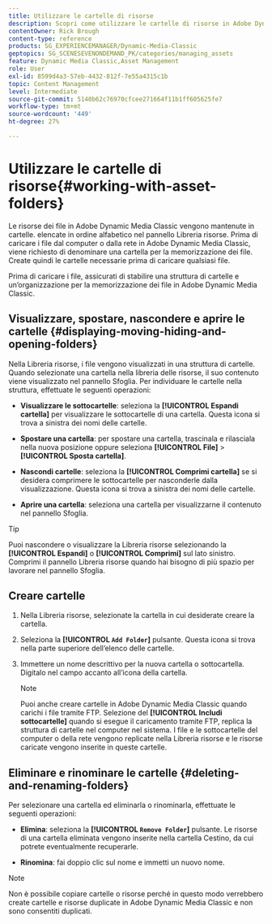 ```yaml
---
title: Utilizzare le cartelle di risorse
description: Scopri come utilizzare le cartelle di risorse in Adobe Dynamic Media Classic.
contentOwner: Rick Brough
content-type: reference
products: SG_EXPERIENCEMANAGER/Dynamic-Media-Classic
geptopics: SG_SCENESEVENONDEMAND_PK/categories/managing_assets
feature: Dynamic Media Classic,Asset Management
role: User
exl-id: 8599d4a3-57eb-4432-812f-7e55a4315c1b
topic: Content Management
level: Intermediate
source-git-commit: 5140b62c76970cfcee271664f11b1ff605625fe7
workflow-type: tm+mt
source-wordcount: '449'
ht-degree: 27%

---
```


# Utilizzare le cartelle di risorse{#working-with-asset-folders}

Le risorse dei file in Adobe Dynamic Media Classic vengono mantenute in cartelle. elencate in ordine alfabetico nel pannello Libreria risorse. Prima di caricare i file dal computer o dalla rete in Adobe Dynamic Media Classic, viene richiesto di denominare una cartella per la memorizzazione dei file. Create quindi le cartelle necessarie prima di caricare qualsiasi file. 

Prima di caricare i file, assicurati di stabilire una struttura di cartelle e un’organizzazione per la memorizzazione dei file in Adobe Dynamic Media Classic.

## Visualizzare, spostare, nascondere e aprire le cartelle {#displaying-moving-hiding-and-opening-folders}

Nella Libreria risorse, i file vengono visualizzati in una struttura di cartelle. Quando selezionate una cartella nella libreria delle risorse, il suo contenuto viene visualizzato nel pannello Sfoglia. Per individuare le cartelle nella struttura, effettuate le seguenti operazioni:

* **Visualizzare le sottocartelle**: seleziona la **[!UICONTROL Espandi cartella]** per visualizzare le sottocartelle di una cartella. Questa icona si trova a sinistra dei nomi delle cartelle.

* **Spostare una cartella**: per spostare una cartella, trascinala e rilasciala nella nuova posizione oppure seleziona **[!UICONTROL File]** > **[!UICONTROL Sposta cartella]**.

* **Nascondi cartelle**: seleziona la **[!UICONTROL Comprimi cartella]** se si desidera comprimere le sottocartelle per nasconderle dalla visualizzazione. Questa icona si trova a sinistra dei nomi delle cartelle.

* **Aprire una cartella**: seleziona una cartella per visualizzarne il contenuto nel pannello Sfoglia.

>[!TIP]
>
>Puoi nascondere o visualizzare la Libreria risorse selezionando la **[!UICONTROL Espandi]** o **[!UICONTROL Comprimi]** sul lato sinistro. Comprimi il pannello Libreria risorse quando hai bisogno di più spazio per lavorare nel pannello Sfoglia.

## Creare cartelle

1. Nella Libreria risorse, selezionate la cartella in cui desiderate creare la cartella.
1. Seleziona la **[!UICONTROL `Add Folder`]** pulsante. Questa icona si trova nella parte superiore dell’elenco delle cartelle.
1. Immettere un nome descrittivo per la nuova cartella o sottocartella. Digitalo nel campo accanto all’icona della cartella.

   >[!NOTE]
   >
   >Puoi anche creare cartelle in Adobe Dynamic Media Classic quando carichi i file tramite FTP. Selezione del **[!UICONTROL Includi sottocartelle]** quando si esegue il caricamento tramite FTP, replica la struttura di cartelle nel computer nel sistema. I file e le sottocartelle del computer o della rete vengono replicate nella Libreria risorse e le risorse caricate vengono inserite in queste cartelle.

## Eliminare e rinominare le cartelle {#deleting-and-renaming-folders}

Per selezionare una cartella ed eliminarla o rinominarla, effettuate le seguenti operazioni:

* **Elimina**: seleziona la **[!UICONTROL `Remove Folder`]** pulsante. Le risorse di una cartella eliminata vengono inserite nella cartella Cestino, da cui potrete eventualmente recuperarle.

* **Rinomina**: fai doppio clic sul nome e immetti un nuovo nome.

>[!NOTE]
>
>Non è possibile copiare cartelle o risorse perché in questo modo verrebbero create cartelle e risorse duplicate in Adobe Dynamic Media Classic e non sono consentiti duplicati.
